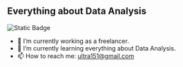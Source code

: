 
## Everything about Data Analysis

![Static Badge](https://img.shields.io/badge/Everything_is-Data-blue)

- 🔭 I’m currently working as a freelancer.
- 🌱 I’m currently learning everything about Data Analysis.
- 📫 How to reach me: ultra151@gmail.com 
